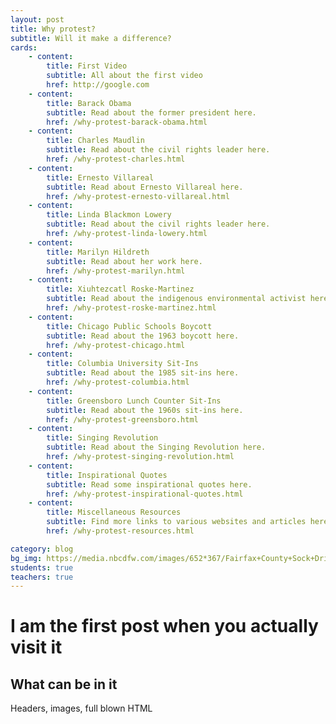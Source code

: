 ```yaml
---
layout: post
title: Why protest?
subtitle: Will it make a difference?
cards:
    - content:
        title: First Video
        subtitle: All about the first video
        href: http://google.com
    - content:
        title: Barack Obama
        subtitle: Read about the former president here.
        href: /why-protest-barack-obama.html
    - content:
        title: Charles Maudlin
        subtitle: Read about the civil rights leader here.
        href: /why-protest-charles.html
    - content:
        title: Ernesto Villareal
        subtitle: Read about Ernesto Villareal here.
        href: /why-protest-ernesto-villareal.html
    - content:
        title: Linda Blackmon Lowery 
        subtitle: Read about the civil rights leader here.
        href: /why-protest-linda-lowery.html
    - content:
        title: Marilyn Hildreth
        subtitle: Read about her work here.
        href: /why-protest-marilyn.html
    - content:
        title: Xiuhtezcatl Roske-Martinez
        subtitle: Read about the indigenous environmental activist here.
        href: /why-protest-roske-martinez.html
    - content:
        title: Chicago Public Schools Boycott
        subtitle: Read about the 1963 boycott here.
        href: /why-protest-chicago.html    
    - content: 
        title: Columbia University Sit-Ins
        subtitle: Read about the 1985 sit-ins here.
        href: /why-protest-columbia.html
    - content:
        title: Greensboro Lunch Counter Sit-Ins
        subtitle: Read about the 1960s sit-ins here.
        href: /why-protest-greensboro.html
    - content:
        title: Singing Revolution
        subtitle: Read about the Singing Revolution here.
        href: /why-protest-singing-revolution.html
    - content:
        title: Inspirational Quotes
        subtitle: Read some inspirational quotes here.
        href: /why-protest-inspirational-quotes.html
    - content: 
        title: Miscellaneous Resources
        subtitle: Find more links to various websites and articles here.
        href: /why-protest-resources.html

category: blog
bg_img: https://media.nbcdfw.com/images/652*367/Fairfax+County+Sock+Drive.jpg
students: true
teachers: true
---
```


I am the first post when you actually visit it
==============================================

## What can be in it

Headers, images, full blown HTML
